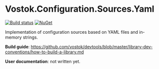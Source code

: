 # Vostok.Configuration.Sources.Yaml

[![Build status](https://ci.appveyor.com/api/projects/status/github/vostok/configuration.sources.yaml?svg=true&branch=master)](https://ci.appveyor.com/project/vostok/configuration.sources.yaml/branch/master)
[![NuGet](https://img.shields.io/nuget/v/Vostok.Configuration.Sources.Yaml.svg)](https://www.nuget.org/packages/Vostok.Configuration.Sources.Yaml)

Implementation of configuration sources based on YAML files and in-memory strings.


**Build guide**: https://github.com/vostok/devtools/blob/master/library-dev-conventions/how-to-build-a-library.md

**User documentation**: not written yet.